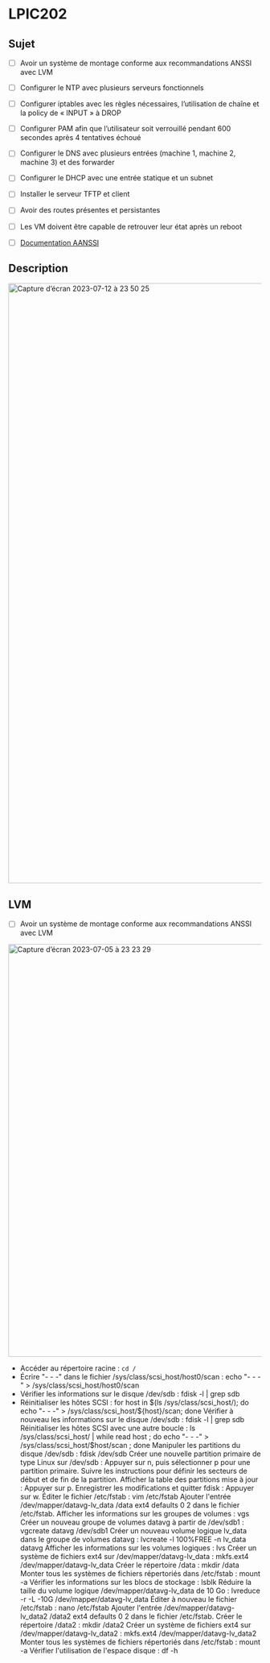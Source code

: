 # LPIC202

## Sujet 
- [ ] Avoir un système de montage conforme aux recommandations ANSSI avec LVM
- [ ] Configurer le NTP avec plusieurs serveurs fonctionnels
- [ ] Configurer iptables avec les règles nécessaires, l’utilisation de chaîne et la policy de « INPUT » à DROP
- [ ] Configurer PAM afin que l’utilisateur soit verrouillé pendant 600 secondes après 4 tentatives échoué
- [ ] Configurer le DNS avec plusieurs entrées (machine 1, machine 2, machine 3) et des forwarder
- [ ] Configurer le DHCP avec une entrée statique et un subnet
- [ ] Installer le serveur TFTP et client
- [ ] Avoir des routes présentes et persistantes
- [ ] Les VM doivent être capable de retrouver leur état après un reboot

- [ ] [Documentation AANSSI ]([https://docs.ansible.com/](https://www.ssi.gouv.fr/guide/recommandations-de-securite-relatives-a-un-systeme-gnulinux/))

## Description
<img width="1192" alt="Capture d’écran 2023-07-12 à 23 50 25" src="https://github.com/GMukilventhan/LPIC202/assets/90500004/bec69c92-e532-491a-b68b-de8cebead8a8">

## LVM
- [ ]  Avoir un système de montage conforme aux recommandations ANSSI avec LVM
<img width="820" alt="Capture d’écran 2023-07-05 à 23 23 29" src="https://github.com/GMukilventhan/LPIC202/assets/90500004/c54684f6-4c14-4d92-a833-13645d498c76">


- Accéder au répertoire racine : ``` cd / ```
- Écrire "- - -" dans le fichier /sys/class/scsi_host/host0/scan : echo "- - -" > /sys/class/scsi_host/host0/scan
- Vérifier les informations sur le disque /dev/sdb : fdisk -l | grep sdb
- Réinitialiser les hôtes SCSI : for host in $(ls /sys/class/scsi_host/); do echo "- - -" > /sys/class/scsi_host/${host}/scan; done
Vérifier à nouveau les informations sur le disque /dev/sdb : fdisk -l | grep sdb
Réinitialiser les hôtes SCSI avec une autre boucle : ls /sys/class/scsi_host/ | while read host ; do echo "- - -" > /sys/class/scsi_host/$host/scan ; done
Manipuler les partitions du disque /dev/sdb : fdisk /dev/sdb
Créer une nouvelle partition primaire de type Linux sur /dev/sdb : Appuyer sur n, puis sélectionner p pour une partition primaire.
Suivre les instructions pour définir les secteurs de début et de fin de la partition.
Afficher la table des partitions mise à jour : Appuyer sur p.
Enregistrer les modifications et quitter fdisk : Appuyer sur w.
Éditer le fichier /etc/fstab : vim /etc/fstab
Ajouter l'entrée /dev/mapper/datavg-lv_data /data ext4 defaults 0 2 dans le fichier /etc/fstab.
Afficher les informations sur les groupes de volumes : vgs
Créer un nouveau groupe de volumes datavg à partir de /dev/sdb1 : vgcreate datavg /dev/sdb1
Créer un nouveau volume logique lv_data dans le groupe de volumes datavg : lvcreate -l 100%FREE -n lv_data datavg
Afficher les informations sur les volumes logiques : lvs
Créer un système de fichiers ext4 sur /dev/mapper/datavg-lv_data : mkfs.ext4 /dev/mapper/datavg-lv_data
Créer le répertoire /data : mkdir /data
Monter tous les systèmes de fichiers répertoriés dans /etc/fstab : mount -a
Vérifier les informations sur les blocs de stockage : lsblk
Réduire la taille du volume logique /dev/mapper/datavg-lv_data de 10 Go : lvreduce -r -L -10G /dev/mapper/datavg-lv_data
Éditer à nouveau le fichier /etc/fstab : nano /etc/fstab
Ajouter l'entrée /dev/mapper/datavg-lv_data2 /data2 ext4 defaults 0 2 dans le fichier /etc/fstab.
Créer le répertoire /data2 : mkdir /data2
Créer un système de fichiers ext4 sur /dev/mapper/datavg-lv_data2 : mkfs.ext4 /dev/mapper/datavg-lv_data2
Monter tous les systèmes de fichiers répertoriés dans /etc/fstab : mount -a
Vérifier l'utilisation de l'espace disque : df -h
